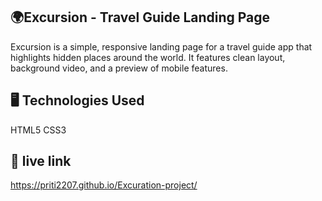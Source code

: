 ## 🌍Excursion - Travel Guide Landing Page
Excursion is a simple, responsive landing page for a travel guide app that highlights hidden places around the world. It features clean layout, background video, and a preview of mobile features.

## 🖥️ Technologies Used
HTML5
CSS3

## 🚀 live link
https://priti2207.github.io/Excuration-project/
